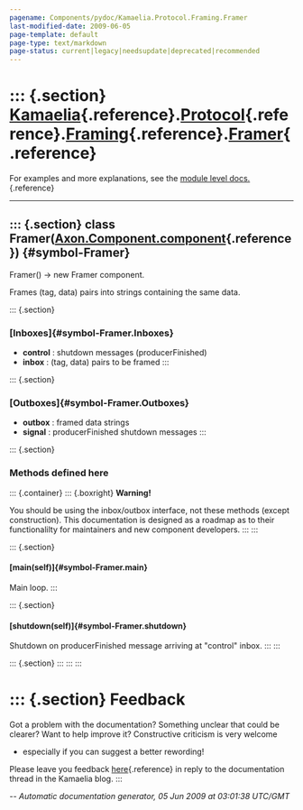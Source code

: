 ```yaml
---
pagename: Components/pydoc/Kamaelia.Protocol.Framing.Framer
last-modified-date: 2009-06-05
page-template: default
page-type: text/markdown
page-status: current|legacy|needsupdate|deprecated|recommended
---
```

::: {.section}
[Kamaelia](/Components/pydoc/Kamaelia.html){.reference}.[Protocol](/Components/pydoc/Kamaelia.Protocol.html){.reference}.[Framing](/Components/pydoc/Kamaelia.Protocol.Framing.html){.reference}.[Framer](/Components/pydoc/Kamaelia.Protocol.Framing.Framer.html){.reference}
==============================================================================================================================================================================================================================================================================

For examples and more explanations, see the [module level
docs.](/Components/pydoc/Kamaelia.Protocol.Framing.html){.reference}

------------------------------------------------------------------------

::: {.section}
class Framer([Axon.Component.component](/Docs/Axon/Axon.Component.component.html){.reference}) {#symbol-Framer}
----------------------------------------------------------------------------------------------

Framer() -\> new Framer component.

Frames (tag, data) pairs into strings containing the same data.

::: {.section}
### [Inboxes]{#symbol-Framer.Inboxes}

-   **control** : shutdown messages (producerFinished)
-   **inbox** : (tag, data) pairs to be framed
:::

::: {.section}
### [Outboxes]{#symbol-Framer.Outboxes}

-   **outbox** : framed data strings
-   **signal** : producerFinished shutdown messages
:::

::: {.section}
### Methods defined here

::: {.container}
::: {.boxright}
**Warning!**

You should be using the inbox/outbox interface, not these methods
(except construction). This documentation is designed as a roadmap as to
their functionalilty for maintainers and new component developers.
:::
:::

::: {.section}
#### [main(self)]{#symbol-Framer.main}

Main loop.
:::

::: {.section}
#### [shutdown(self)]{#symbol-Framer.shutdown}

Shutdown on producerFinished message arriving at \"control\" inbox.
:::
:::

::: {.section}
:::
:::
:::

::: {.section}
Feedback
========

Got a problem with the documentation? Something unclear that could be
clearer? Want to help improve it? Constructive criticism is very welcome
- especially if you can suggest a better rewording!

Please leave you feedback
[here](../../../cgi-bin/blog/blog.cgi?rm=viewpost&nodeid=1142023701){.reference}
in reply to the documentation thread in the Kamaelia blog.
:::

*\-- Automatic documentation generator, 05 Jun 2009 at 03:01:38 UTC/GMT*

